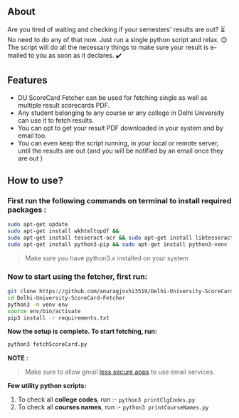 ## About

Are you tired of waiting and checking if your semesters' results are out? :hourglass_flowing_sand:  
No need to do any of that now. Just run a single python script and relax. :relieved:  
The script will do all the necessary things to make sure your result is e-mailed to you as soon as it declares. :heavy_check_mark:

## Features

* DU ScoreCard Fetcher can be used for fetching single as well as multiple result scorecards PDF.
* Any student belonging to any course or any college in Delhi University can use it to fetch results. 
* You can opt to get your result PDF downloaded in your system and by email too.
* You can even keep the script running, in your local or remote server, until the results are out (and you will be notified by an email once they are out )

## How to use?

### First run the following commands on terminal to install required packages : 

<!--- wget https://github.com/wkhtmltopdf/packaging/releases/download/0.12.6-1/wkhtmltox_0.12.6-1.bionic_amd64.deb --->
<!--- wget sudo dpkg -i wkhtmltox_0.12.6-1.bionic_amd64.deb --->
<!--- sudo apt-get install -f --->

```bash
sudo apt-get update
sudo apt-get install wkhtmltopdf && 
sudo apt-get install tesseract-ocr && sudo apt-get install libtesseract-dev
sudo apt-get install python3-pip && sudo apt-get install python3-venv
```

>Make sure you have python3.x installed on your system

### Now to start using the fetcher, first run:

```bash
git clone https://github.com/anuragjoshi3519/Delhi-University-ScoreCard-Fetcher.git
cd Delhi-University-ScoreCard-Fetcher
python3 -m venv env
source env/bin/activate
pip3 install -r requirements.txt
```

**Now the setup is complete. To start fetching, run:**
 
 ```bash
 python3 fetchScoreCard.py
 ```



**NOTE :**

>Make sure to allow gmail [less secure apps](https://myaccount.google.com/lesssecureapps) to use email services.



**Few utility python scripts:**

1. To check all **college codes**, run :-  `python3 printClgCodes.py` 
2. To check all **courses names**, run :-  `python3 printCourseNames.py`



